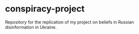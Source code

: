 # conspiracy-project
Repository for the replication of my project on beliefs in Russian disinformation in Ukraine.
